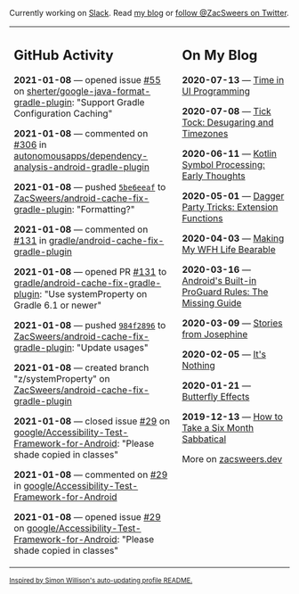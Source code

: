 Currently working on [Slack](https://slack.com/). Read [my blog](https://zacsweers.dev/) or [follow @ZacSweers on Twitter](https://twitter.com/ZacSweers).

<table><tr><td valign="top" width="60%">

## GitHub Activity
<!-- githubActivity starts -->
**2021-01-08** — opened issue [#55](https://api.github.com/repos/sherter/google-java-format-gradle-plugin/issues/55) on [sherter/google-java-format-gradle-plugin](https://api.github.com/repos/sherter/google-java-format-gradle-plugin): "Support Gradle Configuration Caching"

**2021-01-08** — commented on [#306](https://github.com/autonomousapps/dependency-analysis-android-gradle-plugin/issues/306#issuecomment-757086831) in [autonomousapps/dependency-analysis-android-gradle-plugin](https://api.github.com/repos/autonomousapps/dependency-analysis-android-gradle-plugin)

**2021-01-08** — pushed [`5be6eeaf`](https://github.com/ZacSweers/android-cache-fix-gradle-plugin/commit/5be6eeaf1d7fdb8882ffff4ee4c94d657ad53633) to [ZacSweers/android-cache-fix-gradle-plugin](https://api.github.com/repos/ZacSweers/android-cache-fix-gradle-plugin): "Formatting?"

**2021-01-08** — commented on [#131](https://github.com/gradle/android-cache-fix-gradle-plugin/pull/131#issuecomment-757085794) in [gradle/android-cache-fix-gradle-plugin](https://api.github.com/repos/gradle/android-cache-fix-gradle-plugin)

**2021-01-08** — opened PR [#131](https://api.github.com/repos/gradle/android-cache-fix-gradle-plugin/pulls/131) to [gradle/android-cache-fix-gradle-plugin](https://api.github.com/repos/gradle/android-cache-fix-gradle-plugin): "Use systemProperty on Gradle 6.1 or newer"

**2021-01-08** — pushed [`984f2896`](https://github.com/ZacSweers/android-cache-fix-gradle-plugin/commit/984f289693a0b94fcdb7574f4250fbb29dd59e4b) to [ZacSweers/android-cache-fix-gradle-plugin](https://api.github.com/repos/ZacSweers/android-cache-fix-gradle-plugin): "Update usages"

**2021-01-08** — created branch "z/systemProperty" on [ZacSweers/android-cache-fix-gradle-plugin](https://api.github.com/repos/ZacSweers/android-cache-fix-gradle-plugin)

**2021-01-08** — closed issue [#29](https://api.github.com/repos/google/Accessibility-Test-Framework-for-Android/issues/29) on [google/Accessibility-Test-Framework-for-Android](https://api.github.com/repos/google/Accessibility-Test-Framework-for-Android): "Please shade copied in classes"

**2021-01-08** — commented on [#29](https://github.com/google/Accessibility-Test-Framework-for-Android/issues/29#issuecomment-757082474) in [google/Accessibility-Test-Framework-for-Android](https://api.github.com/repos/google/Accessibility-Test-Framework-for-Android)

**2021-01-08** — opened issue [#29](https://api.github.com/repos/google/Accessibility-Test-Framework-for-Android/issues/29) on [google/Accessibility-Test-Framework-for-Android](https://api.github.com/repos/google/Accessibility-Test-Framework-for-Android): "Please shade copied in classes"
<!-- githubActivity ends -->
</td><td valign="top" width="40%">

## On My Blog
<!-- blog starts -->
**2020-07-13** — [Time in UI Programming](https://www.zacsweers.dev/time-in-ui/)

**2020-07-08** — [Tick Tock: Desugaring and Timezones](https://www.zacsweers.dev/ticktock-desugaring-timezones/)

**2020-06-11** — [Kotlin Symbol Processing: Early Thoughts](https://www.zacsweers.dev/kotlin-symbol-processor-early-thoughts/)

**2020-05-01** — [Dagger Party Tricks: Extension Functions](https://www.zacsweers.dev/dagger-party-tricks-extension-functions/)

**2020-04-03** — [Making My WFH Life Bearable](https://www.zacsweers.dev/making-wfh-life-bearable/)

**2020-03-16** — [Android's Built-in ProGuard Rules: The Missing Guide](https://www.zacsweers.dev/android-proguard-rules/)

**2020-03-09** — [Stories from Josephine](https://www.zacsweers.dev/stories-from-josephine/)

**2020-02-05** — [It's Nothing](https://www.zacsweers.dev/its-nothing/)

**2020-01-21** — [Butterfly Effects](https://www.zacsweers.dev/butterfly-effects/)

**2019-12-13** — [How to Take a Six Month Sabbatical](https://www.zacsweers.dev/how-to-take-a-six-month-sabbatical/)
<!-- blog ends -->
More on [zacsweers.dev](https://zacsweers.dev/)
</td></tr></table>

<sub><a href="https://simonwillison.net/2020/Jul/10/self-updating-profile-readme/">Inspired by Simon Willison's auto-updating profile README.</a></sub>